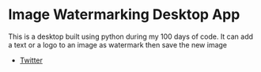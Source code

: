 # Image Watermarking Desktop App
This is a desktop built using python during my 100 days of code. It can add a text or a logo to an image as watermark
then save the new image

- [Twitter](https://twitter.com/_fav_dev)